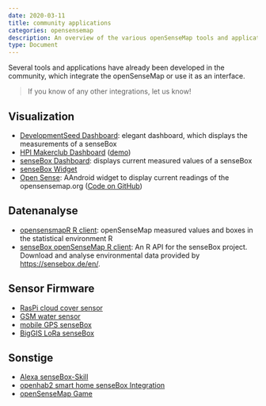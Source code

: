 ```yaml
---
date: 2020-03-11
title: community applications
categories: opensensemap
description: An overview of the various openSenseMap tools and applications from the community.
type: Document
---
```

Several tools and applications have already been developed in the community,
which integrate the openSenseMap or use it as an interface.

> If you know of any other integrations, let us know!

## Visualization

- [DevelopmentSeed Dashboard](https://github.com/developmentseed/sense): elegant dashboard, which displays the measurements of a senseBox
- [HPI Makerclub Dashboard](https://github.com/HPIMakerKlub/sensebox) ([demo](http://rawgit.com/HPIMakerKlub/sensebox/master/statistics/sensor.html?senseBoxID=5719c4037514d05c121e317c))
- [senseBox Dashboard](https://github.com/sensebox/sensebox-dashboard): displays current measured values of a senseBox
- [senseBox Widget](osem_widget.md)
- [Open Sense](https://play.google.com/store/apps/details?id=de.codefor.karlsruhe.opensense): AAndroid widget to display current readings of the opensensemap.org ([Code on GitHub](https://github.com/CodeforKarlsruhe/opensense))

<!-- not actually using oSeM as data input
- [R Shiny Weather Conditions](https://github.com/Avipsa1/Sensebox): Visualization of weather conditions as measured with a senseBox with R Shiny
- [RasPi Dashboard](https://github.com/sensebox/Innotruck)
-->

## Datenanalyse

- [opensensmapR R client](https://github.com/noerw/opensensmapR): openSenseMap measured values and boxes in the statistical environment R
- [senseBox openSenseMap R client](https://github.com/JohannesFriedrich/senseBox): An R API for the senseBox project. Download and analyse environmental data provided by https://sensebox.de/en/.

## Sensor Firmware

- [RasPi cloud cover sensor](https://github.com/felixerdy/senseBox-cloud)
- [GSM water sensor](https://github.com/felixerdy/GSM-Temperature-senseBox)
- [mobile GPS senseBox](https://github.com/noerw/mobile-sensebox)
- [BigGIS LoRa senseBox](https://github.com/biggis-project/sensebox-station)

## Sonstige

- [Alexa senseBox-Skill](https://github.com/Zeygon/alexa-sensebox)
- [openhab2 smart home senseBox Integration](https://github.com/hakan42/openhab2-addons/tree/sensebox-binding/addons/binding/org.openhab.binding.sensebox)
- [openSenseMap Game](https://github.com/MaxMoody/Senseboxgamification)
